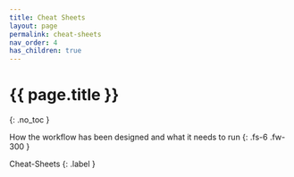 ```yaml
---
title: Cheat Sheets
layout: page
permalink: cheat-sheets
nav_order: 4
has_children: true
---
```


# {{ page.title }}
{: .no_toc }

How the workflow has been designed and what it needs to run
{: .fs-6 .fw-300 }


Cheat-Sheets
{: .label }

